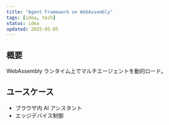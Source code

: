 ```yaml
---
title: "Agent Framework on WebAssembly"
tags: [idea, tech]
status: idea
updated: 2025-05-05
---
```


## 概要
WebAssembly ランタイム上でマルチエージェントを動的ロード。

## ユースケース
- ブラウザ内 AI アシスタント
- エッジデバイス制御
